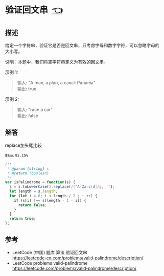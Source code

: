 # <a id="validPalindrome"></a>验证回文串&nbsp;&nbsp;[:point_left:][readme.problemSet.algorithm.validPalindrome] #

## 描述 ##

给定一个字符串，验证它是否是回文串，只考虑字母和数字字符，可以忽略字母的大小写。

说明：本题中，我们将空字符串定义为有效的回文串。

示例 1:

> 输入: "A man, a plan, a canal: Panama"  
> 输出: true

示例 2:

> 输入: "race a car"  
> 输出: false

## 解答 ##

replace加头尾比较

`88ms` `95.15%`

```javascript
/**
 * @param {string} s
 * @return {boolean}
 */
var isPalindrome = function(s) {
  s = s.toLowerCase().replace(/[^A-Za-z\d]/g, '');
  let length = s.length;
  for (let i = 0; i < length / 2 ; i ++) {
    if (s[i] !== s[length - 1 - i]) {
      return false;
    }
  }
  return true;
};
```

## 参考 ##

* LeetCode (中国) 题库 算法 验证回文串  
  <https://leetcode-cn.com/problems/valid-palindrome/description/>
* LeetCode problems valid-palindrome  
  <https://leetcode.com/problems/valid-palindrome/description/>

<!-- 链接 开始 -->
[readme.problemSet.algorithm.validPalindrome]: ../../README.md#problemSet.algorithm.validPalindrome "README"
<!-- 链接 结束 -->